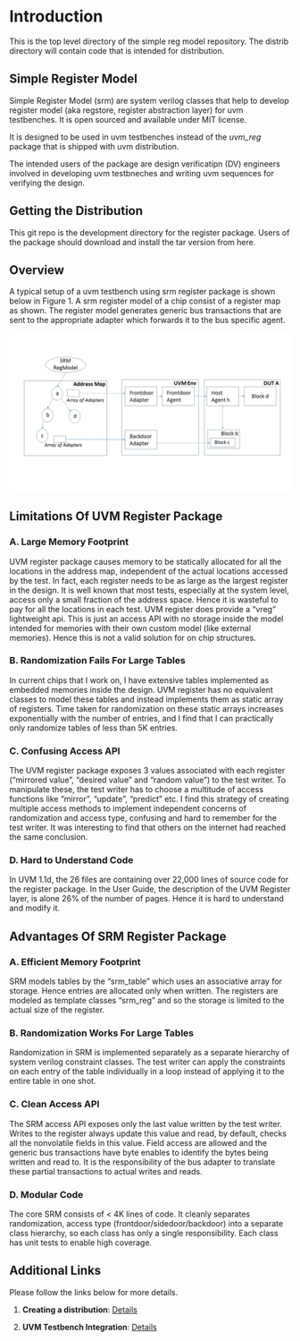 # Introduction
This is the top level directory of the simple reg model repository. The distrib directory will contain code that is intended for distribution.

## Simple Register Model
Simple Register Model (srm) are system verilog classes that help to develop register model (aka regstore, register abstraction layer) for uvm testbenches. It is open sourced and available under MIT license.

It is designed to be used in uvm testbenches instead of the *uvm_reg* package that is shipped with uvm distribution. 

The intended users of the package are design verificatipn (DV) engineers involved in developing uvm testbneches and writing uvm sequences for verifying the design.

## Getting the Distribution
This git repo is the development directory for the register package. Users of the package should download and install the tar version from here.

## Overview
A typical setup of a uvm testbench using srm register package is shown below in Figure 1. A srm register model of a chip consist of a register map as shown. The register model generates generic bus transactions that are sent to the appropriate adapter which forwards it to the bus specific agent.

![Srm Example](docs/images/srm_example.jpg)

## Limitations Of UVM Register Package

### A.	Large Memory Footprint
  UVM register package causes memory to be statically allocated for all the locations in the address map, independent of the actual locations accessed by the test. In fact, each register needs to be as large as the largest register in the design. It is well known that most tests, especially at the system level, access only a small fraction of the address space. Hence it is wasteful to pay for all the locations in each test.
  UVM register does provide a “vreg” lightweight api. This is just an access API with no storage inside the model intended for memories with their own custom model (like external memories). Hence this is not a valid solution for on chip structures.

 ### B.	Randomization Fails For Large Tables
  In current chips that I work on, I have extensive tables implemented as embedded memories inside the design. UVM register has no equivalent classes to model these tables and instead implements them as static array of registers. Time taken for randomization on these static arrays increases exponentially with the number of entries, and I find that I can practically only randomize tables of less than 5K entries.
  
### C.	Confusing Access API
  The UVM register package exposes 3 values associated with each register (“mirrored value”, “desired value” and “random value”) to the test writer. To manipulate these, the test writer has to choose a multitude of access functions like “mirror”, “update”, “predict” etc.  I find this strategy of creating multiple access methods to implement independent concerns of randomization and access type, confusing and hard to remember for the test writer. It was interesting to find that others on the internet had reached the same conclusion. 
  
### D.	Hard to Understand Code
  In UVM 1.1d, the 26 files are containing over 22,000 lines of source code for the register package. In the User Guide, the description of the UVM Register layer, is alone 26% of the number of pages. Hence it is hard to understand and modify it.

## Advantages Of SRM Register Package

### A.	Efficient Memory Footprint
  SRM models tables by the “srm_table” which uses an associative array for storage. Hence entries are allocated only when written. The registers are modeled as template classes “srm_reg” and so the storage is limited to the actual size of the register. 

### B.	Randomization Works For Large Tables
  Randomization in SRM is implemented separately as a separate hierarchy of system verilog constraint classes. The test writer can apply the constraints on each entry of the table individually in a loop instead of applying it to the entire table in one shot. 

### C.	Clean Access API
  The SRM access API exposes only the last value written by the test writer. Writes to the register always update this value and read, by default, checks all the nonvolatile fields in this value. Field access are allowed and the generic bus transactions have byte enables to identify the bytes being written and read to. It is the responsibility of the bus adapter to translate these partial transactions to actual writes and reads.

### D.	Modular Code
  The core SRM consists of < 4K lines of code. It cleanly separates randomization, access type (frontdoor/sidedoor/backdoor) into a separate class hierarchy, so each class has only a single responsibility. Each class has unit tests to enable high coverage.

## Additional Links

Please follow the links below for more details.
1. **Creating a distribution**: [Details](docs/release.md)

2. **UVM Testbench Integration**:  [Details](docs/testbench.md)

